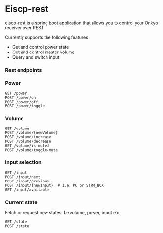 # Eiscp-rest

eiscp-rest is a spring boot application that allows you to control your Onkyo receiver over REST

Currently supports the following features
  - Get and control power state
  - Get and control master volume
  - Query and switch input

### Rest endpoints
### Power
```
GET /power
POST /power/on
POST /power/off
POST /power/toggle
```
### Volume
```
GET /volume
POST /volume/{newVolume}
POST /volume/increase
POST /volume/decrease
GET /volume/is-muted
POST /volume/toggle-mute
```
### Input selection
```
GET /input
POST /input/next
POST /input/previous
POST /input/{newInput}  # I.e. PC or STRM_BOX
GET /input/available
```
### Current state
Fetch or request new states. I.e volume, power, input etc.
```
GET /state
POST /state
```
